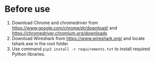 # Before use
1. Download Chrome and chromedriver from https://www.google.com/chrome/dr/download/ and https://chromedriver.chromium.org/downloads
2. Download Wireshark from https://www.wireshark.org/ and locate tshark.exe in the root folder
3. Use command `pip3 install -r requirements.txt` to install required Python libraries.
